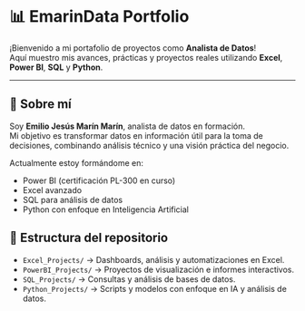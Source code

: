 # 📊 EmarinData Portfolio

¡Bienvenido a mi portafolio de proyectos como **Analista de Datos**!  
Aquí muestro mis avances, prácticas y proyectos reales utilizando **Excel**, **Power BI**, **SQL** y **Python**.

---

## 🎯 Sobre mí
Soy **Emilio Jesús Marín Marín**, analista de datos en formación.  
Mi objetivo es transformar datos en información útil para la toma de decisiones, combinando análisis técnico y una visión práctica del negocio.

Actualmente estoy formándome en:
- Power BI (certificación PL-300 en curso)
- Excel avanzado
- SQL para análisis de datos
- Python con enfoque en Inteligencia Artificial

## 📂 Estructura del repositorio
- `Excel_Projects/` → Dashboards, análisis y automatizaciones en Excel.
- `PowerBI_Projects/` → Proyectos de visualización e informes interactivos.
- `SQL_Projects/` → Consultas y análisis de bases de datos.
- `Python_Projects/` → Scripts y modelos con enfoque en IA y análisis de datos.
